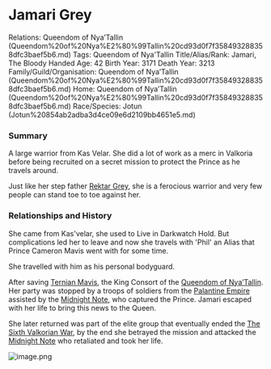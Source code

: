 # Jamari Grey

Relations: Queendom of Nya’Tallin (Queendom%20of%20Nya%E2%80%99Tallin%20cd93d0f7f358493288358dfc3baef5b6.md) 
Tags: Queendom of Nya'Tallin
Title/Alias/Rank: Jamari, The Bloody Handed
Age: 42
Birth Year: 3171
Death Year: 3213
Family/Guild/Organisation: Queendom of Nya’Tallin (Queendom%20of%20Nya%E2%80%99Tallin%20cd93d0f7f358493288358dfc3baef5b6.md) 
Home: Queendom of Nya’Tallin (Queendom%20of%20Nya%E2%80%99Tallin%20cd93d0f7f358493288358dfc3baef5b6.md) 
Race/Species: Jotun (Jotun%20854ab2adba3d4ce09e6d2109bb4651e5.md)

### Summary

A large warrior from Kas Velar. She did a lot of work as a merc in Valkoria before being recruited on a secret mission to protect the Prince as he travels around.

Just like her step father [Rektar Grey](Rektar%20Grey%20724c151df8fc4f5888a0bef14b188e80.md), she is a ferocious warrior and very few people can stand toe to toe against her.

### **Relationships and History**

She came from Kas'velar, she used to Live in Darkwatch Hold. But complications led her to leave and now she travels with 'Phil' an Alias that Prince Cameron Mavis went with for some time.

She travelled with him as his personal bodyguard.

After saving [Ternian Mavis](Ternian%20Mavis%204a5f61b8de9746faa5162371628ef061.md), the King Consort of the [Queendom of Nya’Tallin](Queendom%20of%20Nya%E2%80%99Tallin%20cd93d0f7f358493288358dfc3baef5b6.md). Her party was stopped by a troops of soldiers from the [Palantine Empire](Palantine%20Empire%20b5f0a5e7621b4b02862738a0582cfccd.md) assisted by the [Midnight Note](Midnight%20Note%20aabd4488c4ea43c393d10542ec8af339.md), who captured the Prince. Jamari escaped with her life to bring this news to the Queen.

She later returned was part of the elite group that eventually ended the [The Sixth Valkorian War](The%20Sixth%20Valkorian%20War%207e8a7ab94b6f4e708975b413257f16b2.md), by the end she betrayed the mission and attacked the [Midnight Note](Midnight%20Note%20aabd4488c4ea43c393d10542ec8af339.md) who retaliated and took her life.

![image.png](image%20137.png)